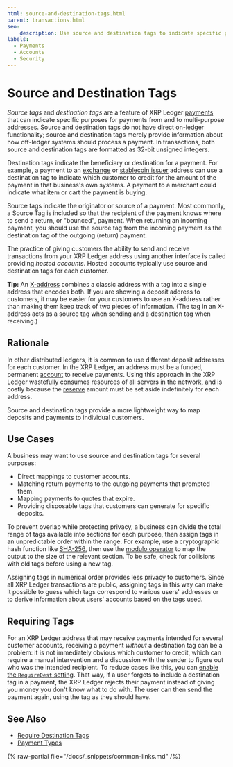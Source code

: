 ```yaml
---
html: source-and-destination-tags.html
parent: transactions.html
seo:
    description: Use source and destination tags to indicate specific purposes for payments from and to multi-purpose addresses.
labels:
  - Payments
  - Accounts
  - Security
---
```

# Source and Destination Tags

_Source tags_ and _destination tags_ are a feature of XRP Ledger [payments](../payment-types/index.md) that can indicate specific purposes for payments from and to multi-purpose addresses. Source and destination tags do not have direct on-ledger functionality; source and destination tags merely provide information about how off-ledger systems should process a payment. In transactions, both source and destination tags are formatted as 32-bit unsigned integers.

Destination tags indicate the beneficiary or destination for a payment. For example, a payment to an [exchange](../../use-cases/defi/list-xrp-as-an-exchange.md) or [stablecoin issuer](../../use-cases/tokenization/stablecoin-issuer.md) address can use a destination tag to indicate which customer to credit for the amount of the payment in that business's own systems. A payment to a merchant could indicate what item or cart the payment is buying.

Source tags indicate the originator or source of a payment. Most commonly, a Source Tag is included so that the recipient of the payment knows where to send a return, or "bounced", payment. When returning an incoming payment, you should use the source tag from the incoming payment as the destination tag of the outgoing (return) payment.

The practice of giving customers the ability to send and receive transactions from your XRP Ledger address using another interface is called providing _hosted accounts_. Hosted accounts typically use source and destination tags for each customer.

**Tip:** An [X-address](https://xrpaddress.info/) combines a classic address with a tag into a single address that encodes both. If you are showing a deposit address to customers, it may be easier for your customers to use an X-address rather than making them keep track of two pieces of information. (The tag in an X-address acts as a source tag when sending and a destination tag when receiving.)

## Rationale

In other distributed ledgers, it is common to use different deposit addresses for each customer. In the XRP Ledger, an address must be a funded, permanent [account](../accounts/index.md) to receive payments. Using this approach in the XRP Ledger wastefully consumes resources of all servers in the network, and is costly because the [reserve](../accounts/reserves.md) amount must be set aside indefinitely for each address.

Source and destination tags provide a more lightweight way to map deposits and payments to individual customers.

## Use Cases

A business may want to use source and destination tags for several purposes:

- Direct mappings to customer accounts.
- Matching return payments to the outgoing payments that prompted them.
- Mapping payments to quotes that expire.
- Providing disposable tags that customers can generate for specific deposits.

To prevent overlap while protecting privacy, a business can divide the total range of tags available into sections for each purpose, then assign tags in an unpredictable order within the range. For example, use a cryptographic hash function like [SHA-256](https://en.wikipedia.org/wiki/SHA-2), then use the [modulo operator](https://en.wikipedia.org/wiki/Modulo_operation) to map the output to the size of the relevant section. To be safe, check for collisions with old tags before using a new tag.

Assigning tags in numerical order provides less privacy to customers. Since all XRP Ledger transactions are public, assigning tags in this way can make it possible to guess which tags correspond to various users' addresses or to derive information about users' accounts based on the tags used.


## Requiring Tags

For an XRP Ledger address that may receive payments intended for several customer accounts, receiving a payment _without_ a destination tag can be a problem: it is not immediately obvious which customer to credit, which can require a manual intervention and a discussion with the sender to figure out who was the intended recipient. To reduce cases like this, you can [enable the `RequireDest` setting](../../tutorials/how-tos/manage-account-settings/require-destination-tags.md). That way, if a user forgets to include a destination tag in a payment, the XRP Ledger rejects their payment instead of giving you money you don't know what to do with. The user can then send the payment again, using the tag as they should have.


## See Also

- [Require Destination Tags](../../tutorials/how-tos/manage-account-settings/require-destination-tags.md)
- [Payment Types](../payment-types/index.md)

{% raw-partial file="/docs/_snippets/common-links.md" /%}
